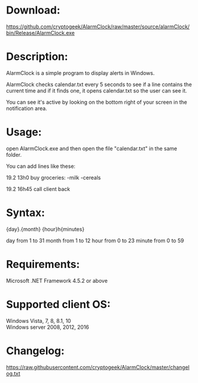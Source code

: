 # Download:
https://github.com/cryptogeek/AlarmClock/raw/master/source/alarmClock/bin/Release/AlarmClock.exe

# Description:
AlarmClock is a simple program to display alerts in Windows.

AlarmClock checks calendar.txt every 5 seconds to see if a line contains the current time and if it finds one, it opens calendar.txt so the user can see it.

You can see it's active by looking on the bottom right of your screen in the notification area.

# Usage:
open AlarmClock.exe and then open the file "calendar.txt" in the same folder.

You can add lines like these:

19.2 13h0 
	buy groceries:
	-milk
	-cereals
	
19.2 16h45 call client back
	
# Syntax:
{day}.{month} {hour}h{minutes}

day from 1 to 31
month from 1 to 12
hour from 0 to 23
minute from 0 to 59

# Requirements:
Microsoft .NET Framework 4.5.2 or above

# Supported client OS: 
Windows Vista, 7, 8, 8.1, 10  
Windows server 2008, 2012, 2016

# Changelog:
https://raw.githubusercontent.com/cryptogeek/AlarmClock/master/changelog.txt
